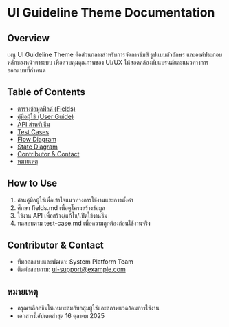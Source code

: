# UI Guideline Theme Documentation

## Overview
เมนู UI Guideline Theme คือส่วนกลางสำหรับการจัดการธีมสี รูปแบบตัวอักษร และองค์ประกอบหลักของหน้าตาระบบ เพื่อควบคุมคุณภาพของ UI/UX ให้สอดคล้องกับแบรนด์และแนวทางการออกแบบที่กำหนด

## Table of Contents
- [ตารางข้อมูลฟิลด์ (Fields)](./fields.md)
- [คู่มือผู้ใช้ (User Guide)](./user-guide.md)
- [API สำหรับธีม](./api.md)
- [Test Cases](./test-case.md)
- [Flow Diagram](./flow-diagram.md)
- [State Diagram](./state-diagram.md)
- [Contributor & Contact](#contributor--contact)
- [หมายเหตุ](#หมายเหตุ)

## How to Use
1. อ่านคู่มือผู้ใช้เพื่อเข้าใจแนวทางการใช้งานและการตั้งค่า
2. ศึกษา fields.md เพื่อดูโครงสร้างข้อมูล
3. ใช้งาน API เพื่อสร้าง/แก้ไข/เปิดใช้งานธีม
4. ทดสอบตาม test-case.md เพื่อความถูกต้องก่อนใช้งานจริง

## Contributor & Contact
- ทีมออกแบบและพัฒนา: System Platform Team
- ติดต่อสอบถาม: ui-support@example.com

## หมายเหตุ
- กรุณาเลือกธีมให้เหมาะสมกับกลุ่มผู้ใช้และสภาพแวดล้อมการใช้งาน
- เอกสารนี้อัปเดตล่าสุด 16 ตุลาคม 2025
